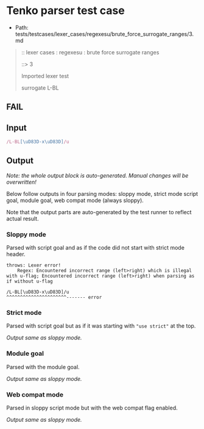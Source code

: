 # Tenko parser test case

- Path: tests/testcases/lexer_cases/regexesu/brute_force_surrogate_ranges/3.md

> :: lexer cases : regexesu : brute force surrogate ranges
>
> ::> 3
>
> Imported lexer test
>
> surrogate L-BL

## FAIL

## Input

`````js
/L-BL[\uD83D-x\uD83D]/u
`````

## Output

_Note: the whole output block is auto-generated. Manual changes will be overwritten!_

Below follow outputs in four parsing modes: sloppy mode, strict mode script goal, module goal, web compat mode (always sloppy).

Note that the output parts are auto-generated by the test runner to reflect actual result.

### Sloppy mode

Parsed with script goal and as if the code did not start with strict mode header.

`````
throws: Lexer error!
    Regex: Encountered incorrect range (left>right) which is illegal with u-flag; Encountered incorrect range (left>right) when parsing as if without u-flag

/L-BL[\uD83D-x\uD83D]/u
^^^^^^^^^^^^^^^^^^^^^^------- error
`````

### Strict mode

Parsed with script goal but as if it was starting with `"use strict"` at the top.

_Output same as sloppy mode._

### Module goal

Parsed with the module goal.

_Output same as sloppy mode._

### Web compat mode

Parsed in sloppy script mode but with the web compat flag enabled.

_Output same as sloppy mode._
